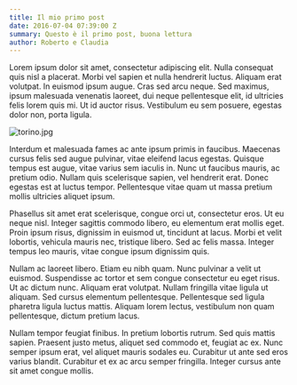```yaml
---
title: Il mio primo post
date: 2016-07-04 07:39:00 Z
summary: Questo è il primo post, buona lettura
author: Roberto e Claudia
---
```


Lorem ipsum dolor sit amet, consectetur adipiscing elit. Nulla consequat quis nisl a placerat. Morbi vel sapien et nulla hendrerit luctus. Aliquam erat volutpat. In euismod ipsum augue. Cras sed arcu neque. Sed maximus, ipsum malesuada venenatis laoreet, dui neque pellentesque elit, id ultricies felis lorem quis mi. Ut id auctor risus. Vestibulum eu sem posuere, egestas dolor non, porta ligula.

![torino.jpg](/uploads/torino.jpg)

Interdum et malesuada fames ac ante ipsum primis in faucibus. Maecenas cursus felis sed augue pulvinar, vitae eleifend lacus egestas. Quisque tempus est augue, vitae varius sem iaculis in. Nunc ut faucibus mauris, ac pretium odio. Nullam quis scelerisque sapien, vel hendrerit erat. Donec egestas est at luctus tempor. Pellentesque vitae quam ut massa pretium mollis ultricies aliquet ipsum.

Phasellus sit amet erat scelerisque, congue orci ut, consectetur eros. Ut eu neque nisl. Integer sagittis commodo libero, eu elementum erat mollis eget. Proin ipsum risus, dignissim in euismod ut, tincidunt at lacus. Morbi et velit lobortis, vehicula mauris nec, tristique libero. Sed ac felis massa. Integer tempus leo mauris, vitae congue ipsum dignissim quis.

Nullam ac laoreet libero. Etiam eu nibh quam. Nunc pulvinar a velit ut euismod. Suspendisse ac tortor et sem congue consectetur eu eget risus. Ut ac dictum nunc. Aliquam erat volutpat. Nullam fringilla vitae ligula ut aliquam. Sed cursus elementum pellentesque. Pellentesque sed ligula pharetra ligula luctus mattis. Aliquam lorem lectus, vestibulum non quam pellentesque, dictum pretium lacus.

Nullam tempor feugiat finibus. In pretium lobortis rutrum. Sed quis mattis sapien. Praesent justo metus, aliquet sed commodo et, feugiat ac ex. Nunc semper ipsum erat, vel aliquet mauris sodales eu. Curabitur ut ante sed eros varius blandit. Curabitur et ex ac arcu semper fringilla. Integer cursus ante sit amet congue mollis.

